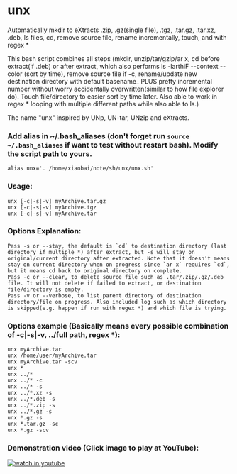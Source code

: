 # unx
Automatically mkdir to eXtracts .zip, .gz(single file), .tgz, .tar.gz, .tar.xz, .deb, ls files, cd, remove source file, rename incrementally, touch, and with regex *

This bash script combines all steps (mkdir, unzip/tar/gzip/ar x, cd before extract(if .deb) or after extract, which also performs ls -larthiF --context --color (sort by time), remove source file if -c, rename/update new destination directory with default basename_ PLUS pretty incremental number without worry accidentally overwritten(similar to how file explorer do). Touch file/directory to easier sort by time later. Also able to work in regex * looping with multiple different paths while also able to ls.)

The name "unx" inspired by UNp, UN-tar, UNzip and eXtracts.

### Add alias in ~/.bash_aliases (don't forget run `source ~/.bash_aliases` if want to test without restart bash). Modify the script path to yours.
    alias unx='. /home/xiaobai/note/sh/unx/unx.sh' 

### Usage:
    unx [-c|-s|-v] myArchive.tar.gz
    unx [-c|-s|-v] myArchive.tgz
    unx [-c|-s|-v] myArchive.tar

### Options Explanation:
    Pass -s or --stay, the default is `cd` to destination directory (last directory if multiple *) after extract, but -s will stay on original/current directory after extracted. Note that it doesn't means stay on current directory when on progress since `ar x` requires `cd`, but it means cd back to original directory on complete.
    Pass -c or --clear, to delete source file such as .tar/.zip/.gz/.deb file. It will not delete if failed to extract, or destination file/directory is empty.
    Pass -v or --verbose, to list parent directory of destination directory/file on progress. Also included log such as which directory is skipped(e.g. happen if run with regex *) and which file is trying.

### Options example (Basically means every possible combination of -c|-s|-v, ../full path, regex *):
    unx myArchive.tar
    unx /home/user/myArchive.tar
    unx myArchive.tar -scv
    unx *
    unx ../*
    unx ../* -c
    unx ../* -s
    unx ../*.xz -s
    unx ../*.deb -s
    unx ../*.zip -s
    unx ../*.gz -s
    unx *.gz -s
    unx *.tar.gz -sc
    unx *.gz -scv

### Demonstration video (Click image to play at YouTube): ##

[![watch in youtube](https://i.ytimg.com/vi/hnCHUxaRUIk/hqdefault.jpg)](https://www.youtube.com/watch?v=hnCHUxaRUIk "unx")

